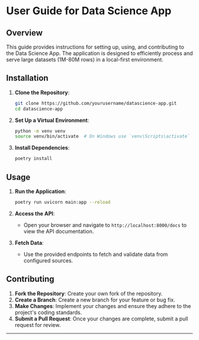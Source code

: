 # User Guide for Data Science App

## Overview

This guide provides instructions for setting up, using, and contributing to the Data Science App. The application is designed to efficiently process and serve large datasets (1M-80M rows) in a local-first environment.

## Installation

1. **Clone the Repository**:
   ```bash
   git clone https://github.com/yourusername/datascience-app.git
   cd datascience-app
   ```

2. **Set Up a Virtual Environment**:
   ```bash
   python -m venv venv
   source venv/bin/activate  # On Windows use `venv\Scripts\activate`
   ```

3. **Install Dependencies**:
   ```bash
   poetry install
   ```

## Usage

1. **Run the Application**:
   ```bash
   poetry run uvicorn main:app --reload
   ```

2. **Access the API**:
   - Open your browser and navigate to `http://localhost:8000/docs` to view the API documentation.

3. **Fetch Data**:
   - Use the provided endpoints to fetch and validate data from configured sources.

## Contributing

1. **Fork the Repository**: Create your own fork of the repository.
2. **Create a Branch**: Create a new branch for your feature or bug fix.
3. **Make Changes**: Implement your changes and ensure they adhere to the project's coding standards.
4. **Submit a Pull Request**: Once your changes are complete, submit a pull request for review.

---